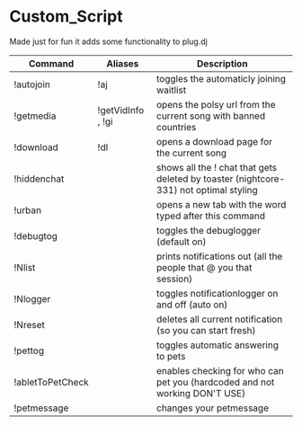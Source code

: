 # Custom_Script 
Made just for fun it adds some functionality to plug.dj

Command | Aliases | Description
--- | --- | ---
!autojoin | !aj | toggles the automaticly joining waitlist
!getmedia | !getVidInfo , !gi | opens the polsy url from the current song with banned countries
!download | !dl | opens a download page for the current song
!hiddenchat |  | shows all the ! chat that gets deleted by toaster (nightcore-331) not optimal styling
!urban |  | opens a new tab with the word typed after this command
!debugtog |  | toggles the debuglogger (default on)
!Nlist |  | prints notifications out (all the people that @ you that session)
!Nlogger |  | toggles notificationlogger on and off (auto on)
!Nreset |  | deletes all current notification (so you can start fresh)
!pettog |  | toggles automatic answering to pets
!abletToPetCheck |  | enables checking for who can pet you (hardcoded and not working DON'T USE)
!petmessage |  | changes your petmessage
